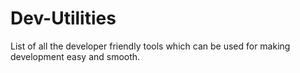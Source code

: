 # Dev-Utilities
List of all the developer friendly tools which can be used for making development easy and smooth.
